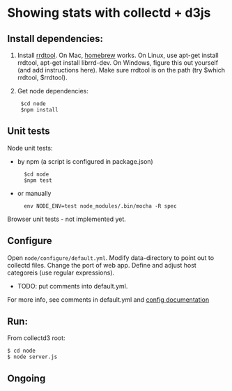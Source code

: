 # Showing stats with collectd + d3js

## Install dependencies: 

1. Install [rrdtool](http://oss.oetiker.ch/rrdtool). On Mac, [homebrew](http://mxcl.github.io/homebrew/) works. On Linux, use apt-get install rrdtool, apt-get install librrd-dev. On Windows, figure this out yourself (and add instructions here). Make sure rrdtool is on the path (try $which rrdtool, $rrdtool).

1. Get node dependencies: 

		$cd node
		$npm install
		    

## Unit tests

Node unit tests:

* by npm (a script is configured in package.json)

    	$cd node
    	$npm test

* or manually 

		env NODE_ENV=test node_modules/.bin/mocha -R spec

Browser unit tests - not implemented yet.

## Configure
Open `node/configure/default.yml`. Modify data-directory to point out to collectd files. Change the port of web app. Define and adjust host categoreis (use regular expressions). 

* TODO: put comments into default.yml.

For more info, see comments in default.yml and [config documentation](http://lorenwest.github.io/node-config/latest/)

## Run: 

From collectd3 root: 
	
	$ cd node
	$ node server.js

## Ongoing





